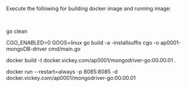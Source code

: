 Execute the following for building docker image and running image:

<br>

go clean

CGO_ENABLED=0 GOOS=linux go build -a -installsuffix cgo -o ap0001-mongoDB-driver cmd/main.go

docker build -t docker.vickey.com/ap0001/mongodriver-go:00.00.01 .

docker run --restart=always -p 8085:8085 -d docker.vickey.com/ap0001/mongodriver-go:00.00.01